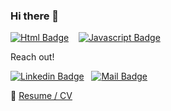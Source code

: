 ### Hi there 👋  

[![Html Badge](https://img.shields.io/badge/-HTML-E34F26?style=for-the-badge&labelColor=black&logo=HTML5&logoColor=E34F26)](#) 
&nbsp;&nbsp;
[![Javascript Badge](https://img.shields.io/badge/-Javascript-F0DB4F?style=for-the-badge&labelColor=black&logo=javascript&logoColor=F0DB4F)](#) 
&nbsp;&nbsp;


Reach out! 

[![Linkedin Badge](https://img.shields.io/badge/-Nevena-0e76a8?style=flat&labelColor=0e76a8&logo=linkedin&logoColor=white)](https://www.linkedin.com/in/nevena-milivojevic01234/)&nbsp;&nbsp;&nbsp;[![Mail Badge](https://img.shields.io/badge/-NevMilivojevic-c0392b?style=flat&labelColor=c0392b&logo=gmail&logoColor=white)](mailto:nevmilivojevic@gmail)     

:paperclip: [Resume / CV](https://nmilivojevic.netlify.app/Resume.pdf)




<!-- [![React Badge](https://img.shields.io/badge/-React-61DBFB?style=for-the-badge&labelColor=black&logo=react&logoColor=61DBFB)](#) [![Javascript Badge](https://img.shields.io/badge/-Javascript-F0DB4F?style=for-the-badge&labelColor=black&logo=javascript&logoColor=F0DB4F)](#) [![Typescript Badge](https://img.shields.io/badge/-Typescript-007acc?style=for-the-badge&labelColor=black&logo=typescript&logoColor=007acc)](#) [![Nodejs Badge](https://img.shields.io/badge/-Nodejs-3C873A?style=for-the-badge&labelColor=black&logo=node.js&logoColor=3C873A)](#) [![GraphQL Badge](https://img.shields.io/badge/-GraphQl-e535ab?style=for-the-badge&labelColor=black&logo=node.js&logoColor=e535ab)](#) -->
